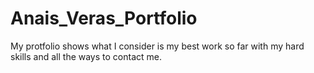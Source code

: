 # Anais_Veras_Portfolio

My protfolio shows what I consider is my best work so far with my hard skills and all the ways to contact me.
 
